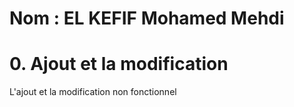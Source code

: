 # Nom : EL KEFIF Mohamed Mehdi
# 0. Ajout et la modification
L'ajout et la modification non fonctionnel

